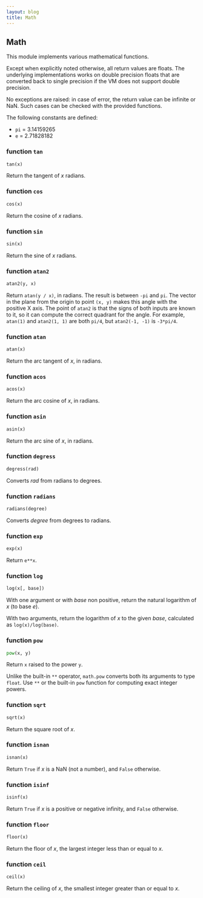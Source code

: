 ```yaml
---
layout: blog
title: Math
---
```

## Math

This module implements various mathematical functions.

Except when explicitly noted otherwise, all return values are floats. The underlying implementations works on double precision floats that are converted back to single precision if the VM does not support double precision.

No exceptions are raised: in case of error, the return value can be infinite or NaN. Such cases can be checked with the provided functions.

The following constants are defined:

* `pi` = 3.14159265
* `e`  = 2.71828182


### function `tan`
```python
tan(x)
```

Return the tangent of *x* radians.

### function `cos`
```python
cos(x)
```

Return the cosine of *x* radians.

### function `sin`
```python
sin(x)
```

Return the sine of *x* radians.

### function `atan2`
```python
atan2(y, x)
```

Return ``atan(y / x)``, in radians. The result is between ``-pi`` and ``pi``.
The vector in the plane from the origin to point ``(x, y)`` makes this angle
with the positive X axis. The point of `atan2` is that the signs of both
inputs are known to it, so it can compute the correct quadrant for the angle.
For example, ``atan(1)`` and ``atan2(1, 1)`` are both ``pi/4``, but ``atan2(-1,
-1)`` is ``-3*pi/4``.

### function `atan`
```python
atan(x)
```

Return the arc tangent of *x*, in radians.

### function `acos`
```python
acos(x)
```

Return the arc cosine of *x*, in radians.

### function `asin`
```python
asin(x)
```

Return the arc sine of *x*, in radians.

### function `degress`
```python
degress(rad)
```

Converts *rad* from radians to degrees.

### function `radians`
```python
radians(degree)
```

Converts *degree* from degrees to radians.

### function `exp`
```python
exp(x)
```

Return ``e**x``.

### function `log`
```python
log(x[, base])
```

With one argument or with *base* non positive, return the natural logarithm of *x* (to base *e*).

With two arguments, return the logarithm of *x* to the given *base*,
calculated as ``log(x)/log(base)``.

### function `pow`
```python
pow(x, y)
```

Return ``x`` raised to the power ``y``.

Unlike the built-in ``**`` operator, `math.pow` converts both
its arguments to type `float`.  Use ``**`` or the built-in
`pow` function for computing exact integer powers.

### function `sqrt`
```python
sqrt(x)
```

Return the square root of *x*.

### function `isnan`
```python
isnan(x)
```

Return ``True`` if *x* is a NaN (not a number), and ``False`` otherwise.

### function `isinf`
```python
isinf(x)
```

Return ``True`` if *x* is a positive or negative infinity, and
``False`` otherwise.

### function `floor`
```python
floor(x)
```

Return the floor of *x*, the largest integer less than or equal to *x*.

### function `ceil`
```python
ceil(x)
```

Return the ceiling of *x*, the smallest integer greater than or equal to *x*.
